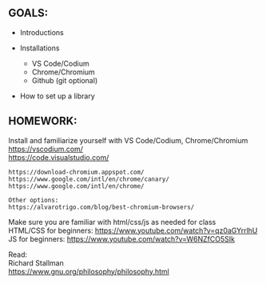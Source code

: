 ## GOALS:
- Introductions
- Installations
    - VS Code/Codium
    - Chrome/Chromium
    - Github (git optional)

- How to set up a library

## HOMEWORK:

Install and familiarize yourself with VS Code/Codium, Chrome/Chromium  
    https://vscodium.com/  
    https://code.visualstudio.com/  

    https://download-chromium.appspot.com/
    https://www.google.com/intl/en/chrome/canary/
    https://www.google.com/intl/en/chrome/
    
    Other options:
    https://alvarotrigo.com/blog/best-chromium-browsers/

Make sure you are familiar with html/css/js as needed for class  
    HTML/CSS for beginners: https://www.youtube.com/watch?v=qz0aGYrrlhU  
    JS for beginners: https://www.youtube.com/watch?v=W6NZfCO5SIk  

Read:  
    Richard Stallman  
        https://www.gnu.org/philosophy/philosophy.html  
    
    
